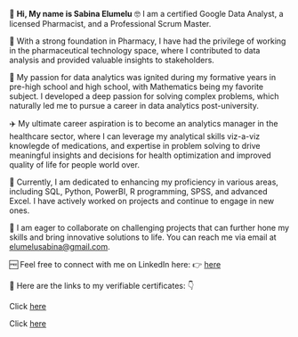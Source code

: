 👋 **Hi, My name is Sabina Elumelu**
🤓 I am a certified Google Data Analyst, a licensed Pharmacist, and a Professional Scrum Master.

🧱 With a strong foundation in Pharmacy, I have had the privilege of working in the pharmaceutical technology space, where I contributed to data analysis and provided valuable insights to stakeholders.

🦅 My passion for data analytics was ignited during my formative years in pre-high school and high school, with Mathematics being my favorite subject. I developed a deep passion for solving complex problems, which naturally led me to pursue a career in data analytics post-university.

✈️ My ultimate career aspiration is to become an analytics manager in the healthcare sector, where I can leverage my analytical skills viz-a-viz knowlegde of medications, and expertise in problem solving to drive meaningful insights and decisions for health optimization and improved quality of life for people world over.

🌱 Currently, I am dedicated to enhancing my proficiency in various areas, including SQL, Python, PowerBI, R programming, SPSS, and advanced Excel. I have actively worked on projects and continue to engage in new ones.

💞️ I am eager to collaborate on challenging projects that can further hone my skills and bring innovative solutions to life. You can reach me via email at elumelusabina@gmail.com.

🆓 Feel free to connect with me on LinkedIn here: 👉 [here](https://www.linkedin.com/in/sabina-elumelu)

🔗 Here are the links to my verifiable certificates: 👇

Click [here](https://www.credly.com/badges/5b24bf74-5329-45a0-a003-322a52b811c9)

Click [here](https://www.credly.com/badges/5194dc77-1cdf-49b5-a206-819e72caee42)
<!---
Encyclobinafix/Encyclobinafix is a ✨ special ✨ repository because its `README.md` (this file) appears on your GitHub profile.
You can click the Preview link to take a look at your changes.
--->
